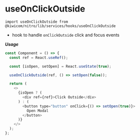 # useOnClickOutside

  `import useOnClickOutside from @kiwicom/nitro/lib/services/hooks/useOnClickOutside`

 - hook to handle `onClickOutside` click and focus events

***Usage***

  ```js
  const Component = () => {
    const ref = React.useRef();

    const [isOpen, setOpen] = React.useState(true);

    useOnClickOutside(ref, () => setOpen(false));

    return (
      <>
        {isOpen ? (
          <div ref={ref}>Click Outside</div>
        ) : (
          <button type="button" onClick={() => setOpen(true)}>
            Open Modal
          </button>
        )}
      </>
    );
  };

